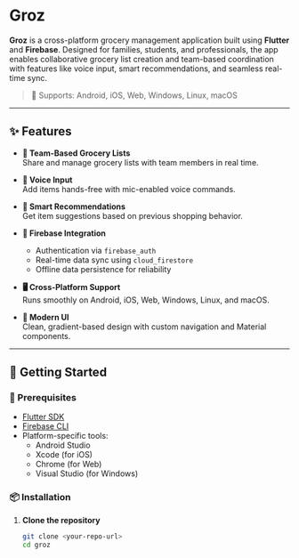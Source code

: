 # Groz

**Groz** is a cross-platform grocery management application built using **Flutter** and **Firebase**. Designed for families, students, and professionals, the app enables collaborative grocery list creation and team-based coordination with features like voice input, smart recommendations, and seamless real-time sync.

> 🚀 Supports: Android, iOS, Web, Windows, Linux, macOS

---

## ✨ Features

- **🧾 Team-Based Grocery Lists**  
  Share and manage grocery lists with team members in real time.

- **🎤 Voice Input**  
  Add items hands-free with mic-enabled voice commands.

- **🤖 Smart Recommendations**  
  Get item suggestions based on previous shopping behavior.

- **🔐 Firebase Integration**
  - Authentication via `firebase_auth`
  - Real-time data sync using `cloud_firestore`
  - Offline data persistence for reliability

- **🖥️ Cross-Platform Support**  
  Runs smoothly on Android, iOS, Web, Windows, Linux, and macOS.

- **🎨 Modern UI**  
  Clean, gradient-based design with custom navigation and Material components.

---

## 🚀 Getting Started

### 🔧 Prerequisites

- [Flutter SDK](https://flutter.dev/docs/get-started/install)
- [Firebase CLI](https://firebase.google.com/docs/cli)
- Platform-specific tools:
  - Android Studio
  - Xcode (for iOS)
  - Chrome (for Web)
  - Visual Studio (for Windows)

### 📦 Installation

1. **Clone the repository**
   ```bash
   git clone <your-repo-url>
   cd groz
